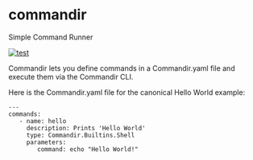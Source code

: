 # commandir
Simple Command Runner 

[![test](https://github.com/silvera/commandir/actions/workflows/build-and-test.yml/badge.svg)](https://github.com/silvera/commandir/actions/workflows/build-and-test.yml)

Commandir lets you define commands in a Commandir.yaml file and execute them via the Commandir CLI. 

Here is the Commandir.yaml file for the canonical Hello World example:

```
---
commands:
   - name: hello
     description: Prints 'Hello World'
     type: Commandir.Builtins.Shell
     parameters:
        command: echo "Hello World!"
```

